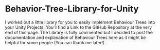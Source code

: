 # Behavior-Tree-Library-for-Unity
I worked out a little library for you to easily implement Behaviour Trees into your Unity Projects. You’ll find a Link to the GitHub Repository at the very end of this page. The Library is fully commented but I decided to post the documentation and explanation of Behaviour Trees here as it might be helpful for some people (You can thank me later!).
